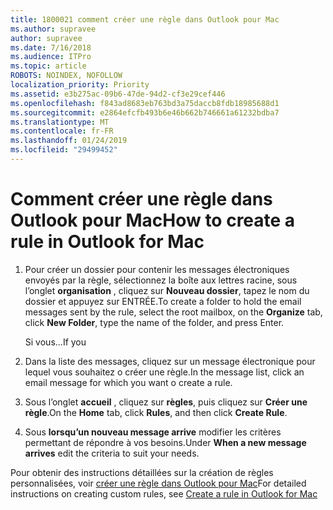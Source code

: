 ```yaml
---
title: 1800021 comment créer une règle dans Outlook pour Mac
ms.author: supravee
author: supravee
ms.date: 7/16/2018
ms.audience: ITPro
ms.topic: article
ROBOTS: NOINDEX, NOFOLLOW
localization_priority: Priority
ms.assetid: e3b275ac-09b6-47de-94d2-cf3e29cef446
ms.openlocfilehash: f843ad8683eb763bd3a75daccb8fdb18985688d1
ms.sourcegitcommit: e2864efcfb493b6e46b662b746661a61232bdba7
ms.translationtype: MT
ms.contentlocale: fr-FR
ms.lasthandoff: 01/24/2019
ms.locfileid: "29499452"
---
```

# <a name="how-to-create-a-rule-in-outlook-for-mac"></a><span data-ttu-id="740cd-102">Comment créer une règle dans Outlook pour Mac</span><span class="sxs-lookup"><span data-stu-id="740cd-102">How to create a rule in Outlook for Mac</span></span>

1. <span data-ttu-id="740cd-103">Pour créer un dossier pour contenir les messages électroniques envoyés par la règle, sélectionnez la boîte aux lettres racine, sous l’onglet **organisation** , cliquez sur **Nouveau dossier**, tapez le nom du dossier et appuyez sur ENTRÉE.</span><span class="sxs-lookup"><span data-stu-id="740cd-103">To create a folder to hold the email messages sent by the rule, select the root mailbox, on the **Organize** tab, click **New Folder**, type the name of the folder, and press Enter.</span></span>
    
    <span data-ttu-id="740cd-104">Si vous...</span><span class="sxs-lookup"><span data-stu-id="740cd-104">If you</span></span> 
    
2. <span data-ttu-id="740cd-105">Dans la liste des messages, cliquez sur un message électronique pour lequel vous souhaitez o créer une règle.</span><span class="sxs-lookup"><span data-stu-id="740cd-105">In the message list, click an email message for which you want o create a rule.</span></span>
    
3. <span data-ttu-id="740cd-106">Sous l’onglet **accueil** , cliquez sur **règles**, puis cliquez sur **Créer une règle**.</span><span class="sxs-lookup"><span data-stu-id="740cd-106">On the **Home** tab, click **Rules**, and then click **Create Rule**.</span></span>
    
4. <span data-ttu-id="740cd-107">Sous **lorsqu’un nouveau message arrive** modifier les critères permettant de répondre à vos besoins.</span><span class="sxs-lookup"><span data-stu-id="740cd-107">Under **When a new message arrives** edit the criteria to suit your needs.</span></span> 
    
<span data-ttu-id="740cd-108">Pour obtenir des instructions détaillées sur la création de règles personnalisées, voir [créer une règle dans Outlook pour Mac](https://aka.ms/AA1uy0v)</span><span class="sxs-lookup"><span data-stu-id="740cd-108">For detailed instructions on creating custom rules, see [Create a rule in Outlook for Mac](https://aka.ms/AA1uy0v)</span></span>
  

